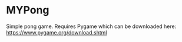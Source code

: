 # MYPong
Simple pong game.
Requires Pygame which can be downloaded here: https://www.pygame.org/download.shtml
